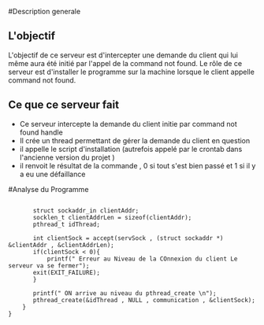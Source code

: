 #Description generale 

## L'objectif 
L'objectif de ce serveur est d'intercepter une demande du client qui lui même aura été initié par l'appel de la command not found. Le rôle de ce serveur 
est d'installer le programme sur la machine lorsque le client appelle command not found. 

## Ce que ce serveur fait 

- Ce serveur intercepte la demande du client initie par command not found handle 
- Il crée un thread permettant de gérer la demande du client en question 
- il appelle le script d'installation (autrefois appelé par le crontab dans l'ancienne version du projet ) 
- il renvoit le résultat de la commande , 0 si tout s'est bien passé et 1 si il y a eu une défaillance 


#Analyse du Programme 

````    for(;;){
    
       struct sockaddr_in clientAddr; 
       socklen_t clientAddrLen = sizeof(clientAddr);
       pthread_t idThread;  

       int clientSock = accept(servSock , (struct sockaddr *) &clientAddr , &clientAddrLen); 
       if(clientSock < 0){
           printf(" Erreur au Niveau de la COnnexion du client Le serveur va se fermer");
	   exit(EXIT_FAILURE); 
       }

       printf(" ON arrive au niveau du pthread_create \n"); 
       pthread_create(&idThread , NULL , communication , &clientSock);
    }
}
````
